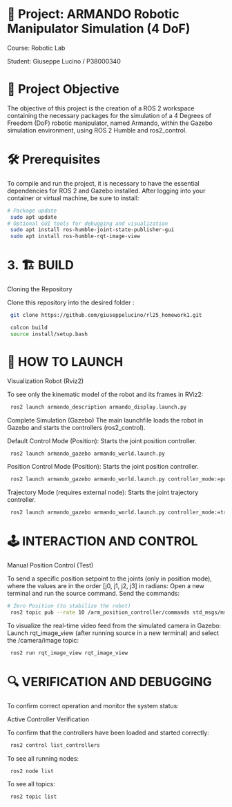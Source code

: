 # 🤖 Project: ARMANDO Robotic Manipulator Simulation (4 DoF)
Course: Robotic Lab 

Student: Giuseppe Lucino / P38000340

# 🎯 Project Objective
The objective of this project is the creation of a ROS 2 workspace containing the necessary packages for the simulation of a 4 Degrees of Freedom (DoF) robotic manipulator, named Armando, within the Gazebo simulation environment, using ROS 2 Humble and ros2_control.

# 🛠️ Prerequisites
To compile and run the project, it is necessary to have the essential dependencies for ROS 2 and Gazebo installed. After logging into your container or virtual machine, be sure to install:

```bash
# Package update
 sudo apt update
# Optional GUI tools for debugging and visualization
 sudo apt install ros-humble-joint-state-publisher-gui
 sudo apt install ros-humble-rqt-image-view
```

# 3. 🏗️ BUILD
Cloning the Repository

Clone this repository into the desired folder :

```bash
 git clone https://github.com/giuseppelucino/rl25_homework1.git
```
```bash
 colcon build
 source install/setup.bash
```
# 🚀 HOW TO LAUNCH
Visualization Robot (Rviz2)

To see only the kinematic model of the robot and its frames in RViz2:

```bash 
 ros2 launch armando_description armando_display.launch.py
```

Complete Simulation (Gazebo)
The main launchfile loads the robot in Gazebo and starts the controllers (ros2_control).

Default Control Mode (Position): Starts the joint position controller.
```bash
 ros2 launch armando_gazebo armando_world.launch.py
```
Position Control Mode (Position): Starts the joint position controller.
```bash
 ros2 launch armando_gazebo armando_world.launch.py controller_mode:=position.
```
Trajectory Mode (requires external node): Starts the joint trajectory controller.
```bash
 ros2 launch armando_gazebo armando_world.launch.py controller_mode:=trajectory
```
#  🕹️ INTERACTION AND CONTROL
Manual Position Control (Test)

To send a specific position setpoint to the joints (only in position mode), where the values are in the order [j0, j1, j2, j3] in radians:
Open a new terminal and run the source command.
Send the commands:
```bash
# Zero Position (to stabilize the robot)
 ros2 topic pub --rate 10 /arm_position_controller/commands std_msgs/msg/Float64MultiArray "{data: [0.0, 0.0, 0.0, 0.0]}"
```

To visualize the real-time video feed from the simulated camera in Gazebo: Launch rqt_image_view (after running source in a new terminal) and select the /camera/image topic:
```bash
 ros2 run rqt_image_view rqt_image_view
```
# 🔍 VERIFICATION AND DEBUGGING
To confirm correct operation and monitor the system status:

Active Controller Verification

To confirm that the controllers have been loaded and started correctly:
```bash
 ros2 control list_controllers
```
To see all running nodes:
```bash
 ros2 node list
```
To see all topics:
```bash
 ros2 topic list
```
